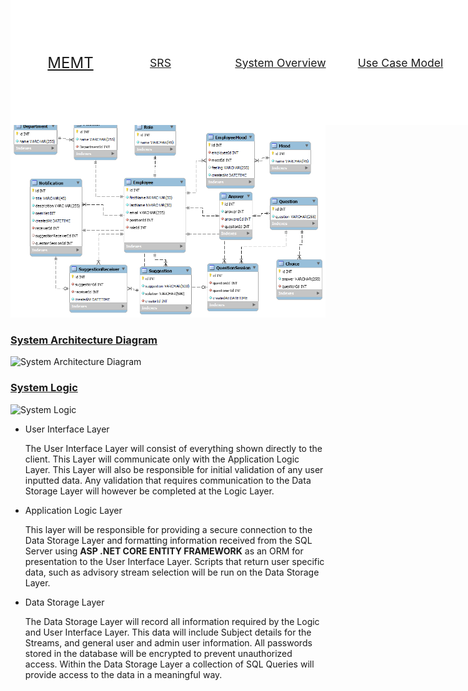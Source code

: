 <div style="position:fixed; top:0; width:100vw; height:5vh; background:white; display:grid; grid-template-columns: 10% 20% 20% 20% 20%; justify-content: center; align-items: center;">
  <a href="https://github.com/ThisGameZR/MEMT" style="font-size:1.5rem; text-align:center;">MEMT</a>
  <a href="https://github.com/ThisGameZR/MEMT/tree/main/Document/SoftwareRequirements" style="font-size:1.1rem; text-align:center;">SRS</a>
  <a href="https://github.com/ThisGameZR/MEMT/tree/main/Document/SystemOverview" style="font-size:1.1rem; text-align:center;">System Overview</a>
  <a href="https://github.com/ThisGameZR/MEMT/tree/main/Document/UseCaseModel" style="font-size:1.1rem; text-align:center;">Use Case Model</a>
  <a href="https://github.com/ThisGameZR/MEMT/tree/main/Document/API" style="font-size:1.1rem; text-align:center;">API reference</a>
</div>

### <b style="text-decoration: underline">System Function Overview</b>

<img src="https://i.ibb.co/JcqPWQj/Untitled-Diagram-drawio.png" alt="System Function Overview"/>

### <b style="text-decoration: underline">Database ER Diagram</b>

<img src="../Database/database-model.png" alt="Database ER Diagram"/>

### <b style="text-decoration: underline">System Architecture Diagram</b>

<img src="https://i.ibb.co/2WFBB4Q/pary-1.png" alt="System Architecture Diagram"/>

### <b style="text-decoration: underline">System Logic</b>

<img src="https://fakeimg.pl/640x360" alt="System Logic"/>

- User Interface Layer

  The User Interface Layer will consist of everything shown directly to the client. This Layer will communicate only with the Application Logic Layer. This Layer will also be responsible for initial validation of any user inputted data. Any validation that requires communication to the Data Storage Layer will however be completed at the Logic Layer.

- Application Logic Layer

  This layer will be responsible for providing a secure connection to the Data Storage Layer and formatting information received from the SQL Server using **ASP .NET CORE ENTITY FRAMEWORK** as an ORM for presentation to the User Interface Layer. Scripts that return user specific data, such as advisory stream selection will be run on the Data Storage Layer.

- Data Storage Layer

  The Data Storage Layer will record all information required by the Logic and User Interface Layer. This data will include Subject details for the Streams, and general user and admin user information. All passwords stored in the database will be encrypted to prevent unauthorized access. Within the Data Storage Layer a collection of SQL Queries will provide access to the data in a meaningful way.
